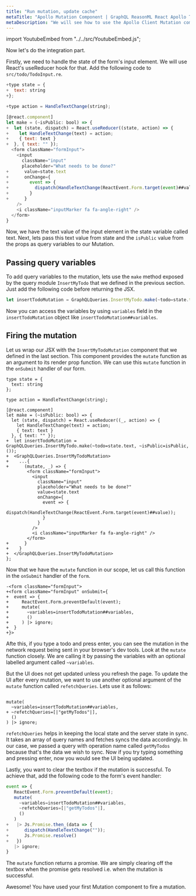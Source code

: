 ```yaml
---
title: "Run mutation, update cache"
metaTitle: "Apollo Mutation Component | GraphQL ReasonML React Apollo Tutorial"
metaDescription: "We will see how to use the Apollo Client Mutation component in ReasonReact app as an example to insert new data and update cache locally using refetchQueries."
---
```


import YoutubeEmbed from "../../src/YoutubeEmbed.js";

Now let's do the integration part.

Firstly, we need to handle the state of the form's input element. We will use React's useReducer hook for that. Add the following code to `src/todo/TodoInput.re`.

<GithubLink link="https://github.com/hasura/graphql-engine/blob/master/community/learn/graphql-tutorials/tutorials/reason-react-apollo/app-final/src/todo/TodoInput.re" text="TodoInput.re" />

```javascript
+type state = {
+  text: string
+};

+type action = HandleTextChange(string);

[@react.component]
let make = (~isPublic: bool) => {
+  let (state, dispatch) = React.useReducer((state, action) => {
+    let HandleTextChange(text) = action;
+    { text: text }
+  }, { text: "" });
  <form className="formInput">
    <input
      className="input"
      placeholder="What needs to be done?"
+      value=state.text
+      onChange={
+        event => {
+          dispatch(HandleTextChange(ReactEvent.Form.target(event)##value));
+        }
+      }
    />
    <i className="inputMarker fa fa-angle-right" />
  </form>
}
```

Now, we have the text value of the input element in the state variable called text. Next, lets pass this text value from state and the `isPublic` value from the props as query variables to our Mutation.

## Passing query variables

To add query variables to the mutation, lets use the `make` method exposed by the query module `InsertMyTodo` that we defined in the previous section. Just add the following code before returning the JSX.

```js
let insertTodoMutation = GraphQLQueries.InsertMyTodo.make(~todo=state.text, ~isPublic=isPublic, ());
```

Now you can access the variables by using `variables` field in the `insertTodoMutation` object like `insertTodoMutation##variables`.

## Firing the mutation

Let us wrap our JSX with the `InsertMyTodoMutation` component that we defined in the last section. This component provides the `mutate` function as an argument to its render prop function. We can use this `mutate` function in the `onSubmit` handler of our form.

```
type state = {
  text: string
};

type action = HandleTextChange(string);

[@react.component]
let make = (~isPublic: bool) => {
  let (state, dispatch) = React.useReducer((_, action) => {
    let HandleTextChange(text) = action;
    { text: text }
  }, { text: "" });
+  let insertTodoMutation = GraphQLQueries.InsertMyTodo.make(~todo=state.text, ~isPublic=isPublic, ());
+  <GraphQLQueries.InsertMyTodoMutation>
+    ...{
+      (mutate, _) => {
        <form className="formInput">
          <input
            className="input"
            placeholder="What needs to be done?"
            value=state.text
            onChange={
              event => {
                dispatch(HandleTextChange(ReactEvent.Form.target(event)##value));
              }
            }
          />
          <i className="inputMarker fa fa-angle-right" />
        </form>
+      }
+    }
+  </GraphQLQueries.InsertMyTodoMutation>
};
``` 

Now that we have the `mutate` function in our scope, let us call this function in the `onSubmit` handler of the `form`.

```
-<form className="formInput">
+<form className="formInput" onSubmit={
+  event => {
+     ReactEvent.Form.preventDefault(event);
+     mutate(
+       ~variables=insertTodoMutation##variables,
+       ()
+     ) |> ignore;
+  }
+}>
```

Afte this, if you type a todo and press enter, you can see the mutation in the network request being sent in your browser's dev tools. Look at the `mutate` function closely. We are calling it by passing the variables with an optional labelled argument called `~variables`.

But the UI does not get updated unless you refresh the page. To update the UI after every mutation, we want to use another optional argument of the `mutate` function called `refetchQueries`. Lets use it as follows:

```

mutate(
  ~variables=insertTodoMutation##variables,
+ ~refetchQueries=[|"getMyTodos"|],
  ()
) |> ignore;
```


`refetchQueries` helps in keeping the local state and the server state in sync. It takes an array of query names and fetches syncs the data accordingly. In our case, we passed a query with operation name called `getMyTodos` because that's the data we wish to sync. Now if you try typing something and pressing enter, now you would see the UI being updated.

Lastly, you want to clear the textbox if the mutation is successful. To achieve that, add the following code to the form's event handler:

```js
event => {
   ReactEvent.Form.preventDefault(event);
   mutate(
     ~variables=insertTodoMutation##variables,
     ~refetchQueries=[|"getMyTodos"|],
     ()
   )
+   |> Js.Promise.then_(data => {
+      dispatch(HandleTextChange(""));
+      Js.Promise.resolve()
+   })
   |> ignore;
}
```

The `mutate` function returns a promise. We are simply clearing off the textbox when the promise gets resolved i.e. when the mutation is successful.

Awesome! You have used your first Mutation component to fire a mutation.
